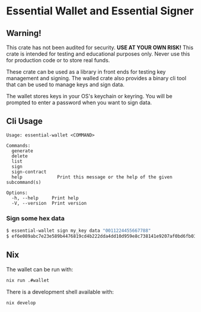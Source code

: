 # Essential Wallet and Essential Signer

## Warning!
This crate has not been audited for security.
**USE AT YOUR OWN RISK!**
This crate is intended for testing and educational purposes only.
Never use this for production code or to store real funds.

These crate can be used as a library in front ends for testing key management and signing.
The walled crate also provides a binary cli tool that can be used to manage keys and sign data.

The wallet stores keys in your OS's keychain or keyring.
You will be prompted to enter a password when you want to sign data.

## Cli Usage
```
Usage: essential-wallet <COMMAND>

Commands:
  generate         
  delete           
  list             
  sign             
  sign-contract  
  help             Print this message or the help of the given subcommand(s)

Options:
  -h, --help     Print help
  -V, --version  Print version
```
### Sign some hex data
```bash
$ essential-wallet sign my_key data "0011224455667788"
$ ef6e089abc7e23e589b4476819cd4b222dda4dd10d959e8c738141e9207af0bd6fb03e25dea74c77e6dec341a6c5fd0cf5e04937b1e0fa6a6b0e0c6fe4d28b680000000000000001
```
## Nix
The wallet can be run with:
```bash
nix run .#wallet
```
There is a development shell available with:
```bash
nix develop
```
